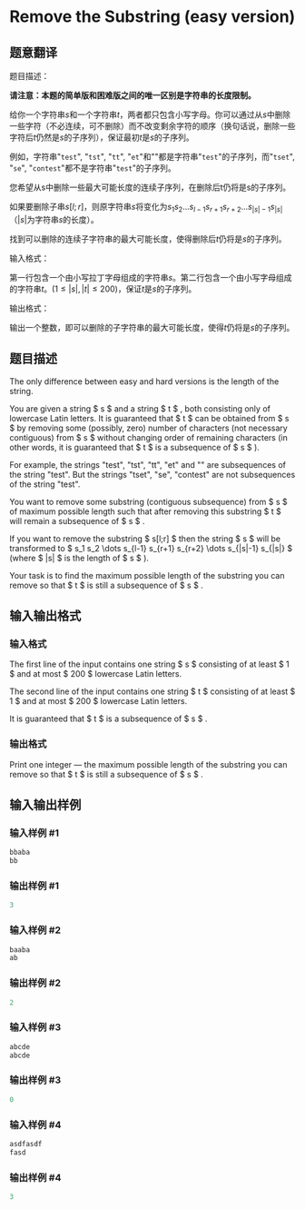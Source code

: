 # Remove the Substring (easy version)

## 题意翻译

题目描述：

**请注意：本题的简单版和困难版之间的唯一区别是字符串的长度限制。**

给你一个字符串$s$和一个字符串$t$，两者都只包含小写字母。你可以通过从$s$中删除一些字符（不必连续，可不删除）而不改变剩余字符的顺序（换句话说，删除一些字符后$t$仍然是$s$的子序列），保证最初$t$是$s$的子序列。

例如，字符串"`test`", "`tst`", "`tt`", "`et`"和""都是字符串"`test`"的子序列，而"`tset`", "`se`", "`contest`"都不是字符串"`test`"的子序列。

您希望从s中删除一些最大可能长度的连续子序列，在删除后t仍将是s的子序列。

如果要删除子串$s[l;r]$，则原字符串$s$将变化为$s_1s_2...s_{l-1}s_{r+1}s_{r+2}...s_{|s|-1}s_{|s|}$ （$|s|$为字符串$s$的长度）。

找到可以删除的连续子字符串的最大可能长度，使得删除后$t$仍将是$s$的子序列。

输入格式：

第一行包含一个由小写拉丁字母组成的字符串$s$。第二行包含一个由小写字母组成的字符串$t$。($1\leq |s|,|t|\leq 200$)，保证$t$是$s$的子序列。

输出格式：

输出一个整数，即可以删除的子字符串的最大可能长度，使得$t$仍将是$s$的子序列。 

## 题目描述

The only difference between easy and hard versions is the length of the string.

You are given a string $ s $ and a string $ t $ , both consisting only of lowercase Latin letters. It is guaranteed that $ t $ can be obtained from $ s $ by removing some (possibly, zero) number of characters (not necessary contiguous) from $ s $ without changing order of remaining characters (in other words, it is guaranteed that $ t $ is a subsequence of $ s $ ).

For example, the strings "test", "tst", "tt", "et" and "" are subsequences of the string "test". But the strings "tset", "se", "contest" are not subsequences of the string "test".

You want to remove some substring (contiguous subsequence) from $ s $ of maximum possible length such that after removing this substring $ t $ will remain a subsequence of $ s $ .

If you want to remove the substring $ s[l;r] $ then the string $ s $ will be transformed to $ s_1 s_2 \dots s_{l-1} s_{r+1} s_{r+2} \dots s_{|s|-1} s_{|s|} $ (where $ |s| $ is the length of $ s $ ).

Your task is to find the maximum possible length of the substring you can remove so that $ t $ is still a subsequence of $ s $ .

## 输入输出格式

### 输入格式

The first line of the input contains one string $ s $ consisting of at least $ 1 $ and at most $ 200 $ lowercase Latin letters.

The second line of the input contains one string $ t $ consisting of at least $ 1 $ and at most $ 200 $ lowercase Latin letters.

It is guaranteed that $ t $ is a subsequence of $ s $ .

### 输出格式

Print one integer — the maximum possible length of the substring you can remove so that $ t $ is still a subsequence of $ s $ .

## 输入输出样例

### 输入样例 #1

```cpp
bbaba
bb

```
### 输出样例 #1

```cpp
3

```
### 输入样例 #2

```cpp
baaba
ab

```
### 输出样例 #2

```cpp
2

```
### 输入样例 #3

```cpp
abcde
abcde

```
### 输出样例 #3

```cpp
0

```
### 输入样例 #4

```cpp
asdfasdf
fasd

```
### 输出样例 #4

```cpp
3

```
